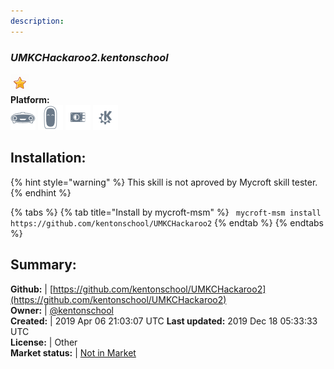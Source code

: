 ```yaml
---
description: 
---
```


### _UMKCHackaroo2.kentonschool_  
  
![](../.gitbook/assets/star.png)  
**Platform:**  
 ![Mark I](../.gitbook/assets/mark-1-icon.png)  ![Mark II](../.gitbook/assets/mark-2-icon.png)  ![Picroft](../.gitbook/assets/picroft-icon.png)  ![plasmoid](../.gitbook/assets/kde.png)   
## Installation:  
{% hint style="warning" %}
This skill is not aproved by Mycroft skill tester.
{% endhint %}
    
{% tabs %}
{% tab title="Install by mycroft-msm" %}
``` mycroft-msm install https://github.com/kentonschool/UMKCHackaroo2```
{% endtab %}
  {% endtabs %}
    
## Summary:  
**Github:** | [https://github.com/kentonschool/UMKCHackaroo2](https://github.com/kentonschool/UMKCHackaroo2)  
**Owner:** | [@kentonschool](https://github.com/kentonschool)  
**Created:** | 2019 Apr 06 21:03:07 UTC  **Last updated:** 2019 Dec 18 05:33:33 UTC  
**License:** | Other  
**Market status:** | [Not in Market](https://market.mycroft.ai/skill/)  
